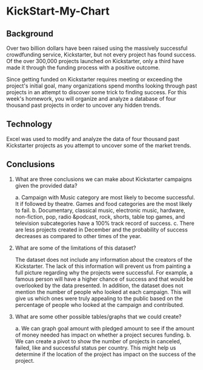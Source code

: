 # KickStart-My-Chart

## Background 
Over two billion dollars have been raised using the massively successful crowdfunding service, Kickstarter, but not every project has found success. Of the over 300,000 projects launched on Kickstarter, only a third have made it through the funding process with a positive outcome.

Since getting funded on Kickstarter requires meeting or exceeding the project's initial goal, many organizations spend months looking through past projects in an attempt to discover some trick to finding success. For this week's homework, you will organize and analyze a database of four thousand past projects in order to uncover any hidden trends.

## Technology

Excel was used to modify and analyze the data of four thousand past Kickstarter projects as you attempt to uncover some of the market trends.

## Conclusions
1.	What are three conclusions we can make about Kickstarter campaigns given the provided data?

    a.	Campaign with Music category are most likely to become successful. It if followed by theatre. Games and food categories are the most likely to fail. 
    b.	Documentary, classical music, electronic music, hardware, non-fiction, pop, radio &podcast, rock, shorts, table top games, and television subcategories have a 100% track record of success. 
    c.	There are less projects created in December and the probability of success decreases as compared to other times of the year. 

2.	What are some of the limitations of this dataset?

    The dataset does not include any information about the creators of the Kickstarter. The lack of this information will prevent us from painting a full picture regarding why the projects were successful. For example, a famous person will have a higher chance of success and that would be overlooked by the data presented. In addition, the dataset does not mention the number of people who looked at each campaign. This will give us which ones were truly appealing to the public based on the percentage of people who looked at the campaign and contributed. 
    
3.	What are some other possible tables/graphs that we could create?

    a.	We can graph goal amount with pledged amount to see if the amount of money needed has impact on whether a project secures funding. 
    b.	We can create a pivot to show the number of projects in canceled, failed, like and successful status per country. This might help us determine if the location of the project has impact on the success of the project. 



